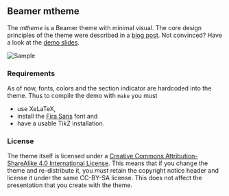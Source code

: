 ## Beamer mtheme

The *mtheme* is a Beamer theme with minimal visual. The core design principles
of the theme were described in a [blog post](http://bloerg.net/2014/09/20/a-modern-beamer-theme.html).
Not convinced?  Have a look at the [demo slides](http://mirrors.nic.cz/tex-archive/macros/latex/contrib/beamer-contrib/themes/metropolis/demo/demo.pdf).


![Sample](http://i.imgur.com/wP4uGbS.png)


### Requirements

As of now, fonts, colors and the section indicator are hardcoded into the theme.
Thus to compile the demo with `make` you must

* use XeLaTeX,
* install the [Fira Sans](https://github.com/mozilla/Fira) font and
* have a usable TikZ installation.


### License

The theme itself is licensed under a [Creative Commons Attribution-ShareAlike
4.0 International License](http://creativecommons.org/licenses/by-sa/4.0/). This
means that if you change the theme and re-distribute it, you *must* retain the
copyright notice header and license it under the same CC-BY-SA license. This
does not affect the presentation that you create with the theme.
